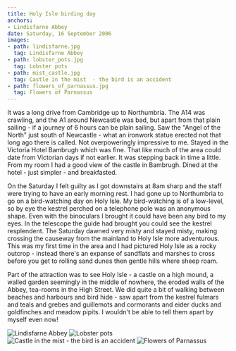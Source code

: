 ```yaml
---
title: Holy Isle birding day
anchors:
- Lindisfarne Abbey
date: Saturday, 16 September 2006
images:
- path: lindisfarne.jpg
  tag: Lindisfarne Abbey
- path: lobster_pots.jpg
  tag: Lobster pots
- path: mist_castle.jpg
  tag: Castle in the mist  - the bird is an accident
- path: flowers_of_parnassus.jpg
  tag: Flowers of Parnassus
---
```

It was a long drive from Cambridge up to Northumbria. The A14 was crawling, and the A1 around Newcastle was bad, but apart from that plain sailing - if a journey of 6 hours can be plain sailing. Saw the "Angel of the North" just south of Newcastle - what an ironwork statue erected not that long ago there is called. Not overpoweringly impressive to me.  Stayed in the Victoria Hotel Bambrugh which was fine. That like much of the area could date from Victorian days if not earlier. It was stepping back in time a little. From my room I had a good view of the castle in Bambrugh. Dined at the hotel - just simpler - and breakfasted.

On the Saturday I felt guilty as I got downstairs at 8am sharp and the staff were trying to have an early morning rest. I had gone up to Northumbria to go on a bird-watching day on Holy Isle. My bird-watching is of a low-level, so by eye the kestrel perched on a telephone pole was an anonymous shape. Even with the binoculars I brought it could have been any bird to my eyes. In the telescope the guide had brought you could see the kestrel resplendent. The Saturday dawned very misty and stayed misty, making crossing the causeway from the mainland to Holy Isle more adventurous. This was my first time in the area and I had pictured Holy Isle as a rocky outcrop - instead there's an expanse of sandflats and marshes to cross before you get to rolling sand dunes then gentle hills where sheep roam.

Part of the attraction was to see Holy Isle - a castle on a high mound, a walled garden seemingly in the middle of nowhere, the eroded walls of the Abbey, tea-rooms in the High Street. We did quite a bit of walking between beaches and harbours and bird hide - saw apart from the kestrel fulmars and teals and grebes and guillemots and cormorants and eider ducks and goldfinches and meadow pipits. I wouldn't be able to tell them apart by myself even now!

![Lindisfarne Abbey](lindisfarne.jpg)
![Lobster pots](lobster_pots.jpg)
![Castle in the mist  - the bird is an accident](mist_castle.jpg)
![Flowers of Parnassus](flowers_of_parnassus.jpg)
